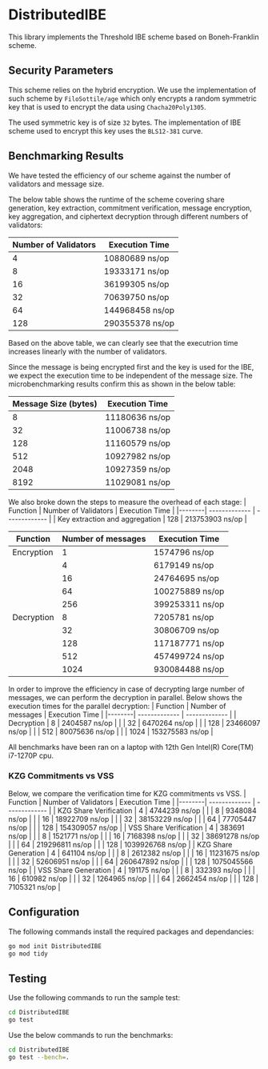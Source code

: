 # DistributedIBE
This library implements the Threshold IBE scheme based on Boneh-Franklin scheme. 
## Security Parameters
This scheme relies on the hybrid encryption. We use the implementation of such scheme by `FiloSottile/age` which only encrypts a random symmetric key that is used to encrypt the data using `Chacha20Poly1305`.

The used symmetric key is of size `32` bytes. The implementation of IBE scheme used to encrypt this key uses the `BLS12-381` curve.

## Benchmarking Results
We have tested the efficiency of our scheme against the number of validators and message size. 

The below table shows the runtime of the scheme covering share generation, key extraction, commitment verification, message encryption, key aggregation, and ciphertext decryption through different numbers of validators:

| Number of Validators  |           Execution Time    |
| -------------         | ------------- |
|  4                    |        10880689 ns/op       |
|    8                 |             19333171 ns/op  |
|    16                 |             36199305 ns/op  |
|    32                 |             70639750 ns/op  |
|    64                 |             144968458 ns/op  |
|    128                 |             290355378 ns/op  |

Based on the above table, we can clearly see that the executrion time increases linearly with the number of validators.

Since the message is being encrypted first and the key is used for the IBE, we expect the execution time to be independent of the message size. The microbenchmarking results confirm this as shown in the below table:

| Message Size (bytes)  |           Execution Time    |
| -------------         | ------------- |
|  8                   |        11180636 ns/op       |
|    32                 |             11006738 ns/op  |
|    128                 |             11160579 ns/op  |
|    512                 |             10927982 ns/op  |
|    2048                |             10927359 ns/op  |
|    8192                |             11029081 ns/op  |

We also broke down the steps to measure the overhead of each stage:
|  Function |  Number of Validators  |           Execution Time    |
|--------| -------------         | ------------- |
|     Key extraction and aggregation    |  128                   |      213753903 ns/op       |

|  Function |  Number of messages  |           Execution Time    |
|--------| -------------         | ------------- |
|     Encryption   |  1                   |      1574796 ns/op       |
|         |  4                   |      6179149 ns/op       |
|        |  16                   |      24764695 ns/op       |
|        |  64                   |      100275889 ns/op       |
|         |  256                   |      399253311 ns/op       |
|     Decryption    |  8                   |      7205781 ns/op       |
|        |  32                   |      30806709 ns/op       |
|     |  128                   |      117187771 ns/op       |
|        |  512                   |      457499724 ns/op       |
|        |  1024                   |      930084488 ns/op       |

In order to improve the efficiency in case of decrypting large number of messages, we can perform the decryption in parallel. Below shows the execution times for the parallel decryption:
|  Function |  Number of messages  |           Execution Time    |
|--------| -------------         | ------------- |
|     Decryption    |  8                   |      2404587 ns/op       |
|        |  32                   |      6470264 ns/op       |
|     |  128                   |      23466097 ns/op       |
|        |  512                   |      80075636 ns/op       |
|        |  1024                   |      153275583 ns/op       |

All benchmarks have been ran on a laptop with 12th Gen Intel(R) Core(TM) i7-1270P cpu.
### KZG Commitments vs VSS
Below, we compare the verification time for KZG commitments vs VSS.
|  Function |  Number of Validators  |           Execution Time    |
|--------| -------------         | ------------- |
|    KZG Share Verification    |  4                   |      4744239 ns/op       |
|        |  8                   |      9348084 ns/op       |
|     |  16                   |      18922709 ns/op       |
|        |  32                   |      38153229 ns/op       |
|        |  64                   |      77705447 ns/op       |
|        |  128                   |      154309057 ns/op       |
|    VSS Share Verification    |  4                   |      383691 ns/op       |
|        |  8                   |      1521771 ns/op       |
|     |  16                   |      7168398 ns/op       |
|        |  32                   |      38691278 ns/op       |
|        |  64                   |      219296811 ns/op       |
|        |  128                   |      1039926768 ns/op       |
|    KZG Share Generation    |  4                   |      641104 ns/op       |
|        |  8                   |      2612382 ns/op       |
|     |  16                   |      11231675 ns/op       |
|        |  32                   |      52606951 ns/op       |
|        |  64                   |      260647892 ns/op       |
|        |  128                   |      1075045566 ns/op       |
|    VSS Share Generation    |  4                   |      191175 ns/op       |
|        |  8                   |      332393 ns/op       |
|     |  16                   |      610982 ns/op       |
|        |  32                   |      1264965 ns/op       |
|        |  64                   |      2662454 ns/op       |
|        |  128                   |      7105321 ns/op       |


## Configuration
The following commands install the required packages and dependancies:
```sh
go mod init DistributedIBE
go mod tidy
```
## Testing
Use the following commands to run the sample test:
```sh
cd DistributedIBE
go test
```
Use the below commands to run the benchmarks:
```sh
cd DistributedIBE
go test --bench=.
```
